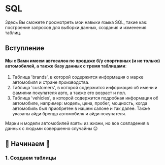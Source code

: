 # SQL
Здесь Вы сможете просмотреть мои навыки языка SQL, такие как: построение запросов для выборки данных, создания и изменения таблиц.

## Вступление
#### Мы с Вами имеем автосалон по продаже б/у спортивных (и не только) автомобилей, а также базу данных с тремя таблицами:
1. Таблица 'brands', в которой содержится информация о марке автомобиля и стране производства.
2. Таблица 'customers', в которой содержится информация об имени и фамилии покупателя авто, а также его возраст и пол.
3. Таблица 'vehicles', в которой содержится подробная информация об автомобиле, например: модель, цена, пробег, мощность, когда автомобиль был приобретен в нашем салоне и так далее. Также указаны айди бренда автомобиля и айди покупателя.

Марки и модели автомобилей взяты из жизни, но все совпадения в данных с людьми совершенно случайны 😉

## 🏁 Начинаем 🏁
### 1. Создаем таблицы
